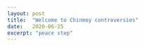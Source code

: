 ```yaml
---
layout: post
title:  "Welcome to Chinmoy controversies"
date:   2020-06-25
excerpt: "peace step"
---
```

